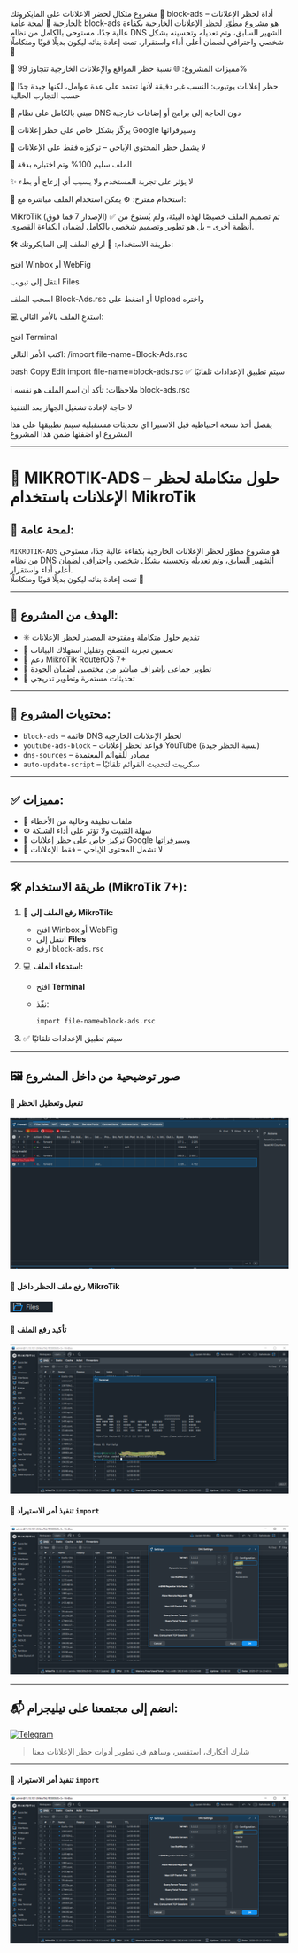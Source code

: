 مشروع متكال لحضر الاعلانات على المايكروتك
🚫 block-ads – أداة لحظر الإعلانات الخارجية
🧠 لمحة عامة:
block-ads هو مشروع مطوّر لحظر الإعلانات الخارجية بكفاءة عالية جدًا، مستوحى بالكامل من نظام DNS الشهير السابق، وتم تعديله وتحسينه بشكل شخصي واحترافي لضمان أعلى أداء واستقرار.
تمت إعادة بنائه ليكون بديلًا قويًا ومتكاملًا 💪

🎯 مميزات المشروع:
🌐 نسبة حظر المواقع والإعلانات الخارجية تتجاوز 99%

🎥 حظر إعلانات يوتيوب: النسب غير دقيقة لأنها تعتمد على عدة عوامل، لكنها جيدة جدًا حسب التجارب الحالية

🧱 مبني بالكامل على نظام DNS دون الحاجة إلى برامج أو إضافات خارجية

🧼 يركّز بشكل خاص على حظر إعلانات Google وسيرفراتها

🔐 لا يشمل حظر المحتوى الإباحي – تركيزه فقط على الإعلانات

🧪 الملف سليم 100% وتم اختباره بدقة

✨ لا يؤثر على تجربة المستخدم ولا يسبب أي إزعاج أو بطء

📎 استخدام مقترح:
⚙️ يمكن استخدام الملف مباشرة مع:

MikroTik (الإصدار 7 فما فوق)
✅ تم تصميم الملف خصيصًا لهذه البيئة، ولم يُستوحَ من أنظمة أخرى – بل هو تطوير وتصميم شخصي بالكامل لضمان الكفاءة القصوى.


🛠️ طريقة الاستخدام:
🔼 ارفع الملف إلى المايكروتك:

افتح Winbox أو WebFig

انتقل إلى تبويب Files

اسحب الملف Block-Ads.rsc أو اضغط على Upload واختره

💻 استدعِ الملف بالأمر التالي:

افتح Terminal

اكتب الأمر التالي:
/import file-name=Block-Ads.rsc

bash
Copy
Edit
import file-name=block-ads.rsc
✅ سيتم تطبيق الإعدادات تلقائيًا

ℹ️ ملاحظات:
تأكد أن اسم الملف هو نفسه block-ads.rsc

لا حاجة لإعادة تشغيل الجهاز بعد التنفيذ

يفضل أخذ نسخة احتياطية قبل الاستيرا
اي تحديثات مستقبلية سيتم تطبيقها على هذا المشروع او اضفتها ضمن هذا المشروع

---

# 🚫 MIKROTIK-ADS – حلول متكاملة لحظر الإعلانات باستخدام MikroTik

## 🧠 لمحة عامة:
`MIKROTIK-ADS` هو مشروع مطوّر لحظر الإعلانات الخارجية بكفاءة عالية جدًا، مستوحى من نظام DNS الشهير السابق، وتم تعديله وتحسينه بشكل شخصي واحترافي لضمان أعلى أداء واستقرار.  
تمت إعادة بنائه ليكون بديلًا قويًا ومتكاملًا 💪

---

## 🎯 الهدف من المشروع:

- ✳️ تقديم حلول متكاملة ومفتوحة المصدر لحظر الإعلانات
- 📡 تحسين تجربة التصفح وتقليل استهلاك البيانات
- 🧱 دعم MikroTik RouterOS 7+
- 🤝 تطوير جماعي بإشراف مباشر من مختصين لضمان الجودة
- 🔧 تحديثات مستمرة وتطوير تدريجي

---

## 📂 محتويات المشروع:

- `block-ads` – قائمة DNS لحظر الإعلانات الخارجية
- `youtube-ads-block` – قواعد لحظر إعلانات YouTube (نسبة الحظر جيدة)
- `dns-sources` – مصادر للقوائم المعتمدة
- `auto-update-script` – سكريبت لتحديث القوائم تلقائيًا

---

## ✅ مميزات:

- 🔐 ملفات نظيفة وخالية من الأخطاء
- ⚙️ سهلة التثبيت ولا تؤثر على أداء الشبكة
- 🧼 تركيز خاص على حظر إعلانات Google وسيرفراتها
- 📄 لا تشمل المحتوى الإباحي – فقط الإعلانات

---

## 🛠️ طريقة الاستخدام (MikroTik 7+):

1. 🔼 **رفع الملف إلى MikroTik:**
   - افتح Winbox أو WebFig
   - انتقل إلى **Files**
   - ارفع `block-ads.rsc`

2. 💻 **استدعاء الملف:**
   - افتح **Terminal**
   - نفّذ:

     ```bash
     import file-name=block-ads.rsc
     ```

3. ✅ سيتم تطبيق الإعدادات تلقائيًا

---

## 🖼️ صور توضيحية من داخل المشروع

#### 🔹 تفعيل وتعطيل الحظر
![تفعيل وتعطيل الحظر](images/eneble-disable.png)

#### 🔹 رفع ملف الحظر داخل MikroTik
![رفع الملف](images/upload.png)

#### 🔹 تأكيد رفع الملف
![تأكيد الرفع](images/upload2.png)

#### 🔹 تنفيذ أمر الاستيراد `import`
![استدعاء import](images/upload3.png)

---

## 📬 انضم إلى مجتمعنا على تيليجرام:

[![Telegram](https://img.shields.io/badge/Telegram-Group-blue?style=flat&logo=telegram)](https://t.me/star1ink_1raq)

> شارك أفكارك، استفسر، وساهم في تطوير أدوات حظر الإعلانات معنا

---

#### 🔹 تنفيذ أمر الاستيراد `import`
![استدعاء import](images/upload3.png)

